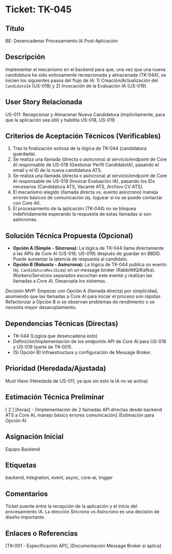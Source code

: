 # Ticket: TK-045

## Título
BE: Desencadenar Procesamiento IA Post-Aplicación

## Descripción
Implementar el mecanismo en el backend para que, una vez que una nueva candidatura ha sido exitosamente recepcionada y almacenada (TK-044), se inicien los siguientes pasos del flujo de IA: 1) Creación/Actualización del `CandidatoIA` (US-018) y 2) Invocación de la Evaluación IA (US-019).

## User Story Relacionada
US-011: Recepcionar y Almacenar Nueva Candidatura (implícitamente, para que la aplicación sea útil) y habilita US-018, US-019.

## Criterios de Aceptación Técnicos (Verificables)
1.  Tras la finalización exitosa de la lógica de TK-044 (candidatura guardada).
2.  Se realiza una llamada (directa o asíncrona) al servicio/endpoint de Core AI responsable de US-018 (Gestionar Perfil CandidatoIA), pasando el email y el ID de la nueva candidatura ATS.
3.  Se realiza una llamada (directa o asíncrona) al servicio/endpoint de Core AI responsable de US-019 (Invocar Evaluación IA), pasando los IDs necesarios (Candidatura ATS, Vacante ATS, Archivo CV ATS).
4.  El mecanismo elegido (llamada directa vs. evento asíncrono) maneja errores básicos de comunicación (ej. loguear si no se puede contactar con Core AI).
5.  El procesamiento de la aplicación (TK-044) no se bloquea indefinidamente esperando la respuesta de estas llamadas si son asíncronas.

## Solución Técnica Propuesta (Opcional)
* **Opción A (Simple - Síncrona):** La lógica de TK-044 llama directamente a las APIs de Core AI (US-018, US-019) después de guardar en BBDD. Puede aumentar la latencia de respuesta al candidato.
* **Opción B (Robusta - Asíncrona):** La lógica de TK-044 publica un evento (ej. `CandidaturaRecibida`) en un message broker (RabbitMQ/Kafka). Workers/Servicios separados escuchan este evento y realizan las llamadas a Core AI. Desacopla los sistemas.

*Decisión MVP:* Empezar con Opción A (llamada directa) por simplicidad, asumiendo que las llamadas a Core AI para iniciar el proceso son rápidas. Refactorizar a Opción B si se observan problemas de rendimiento o se necesita mayor desacoplamiento.

## Dependencias Técnicas (Directas)
* TK-044 (Lógica que desencadena esto)
* Definición/Implementación de los endpoints API de Core AI para US-018 y US-019 (parte de TK-001).
* (Si Opción B) Infraestructura y configuración de Message Broker.

## Prioridad (Heredada/Ajustada)
Must Have (Heredada de US-011, ya que sin esto la IA no se activa)

## Estimación Técnica Preliminar
[ 2 ] [horas] - [Implementación de 2 llamadas API directas desde backend ATS a Core AI, manejo básico errores comunicación] (Estimación para Opción A)

## Asignación Inicial
Equipo Backend

## Etiquetas
backend, integration, event, async, core-ai, trigger

## Comentarios
Ticket puente entre la recepción de la aplicación y el inicio del procesamiento IA. La elección Síncrono vs Asíncrono es una decisión de diseño importante.

## Enlaces o Referencias
[TK-001 - Especificación API], [Documentación Message Broker si aplica]